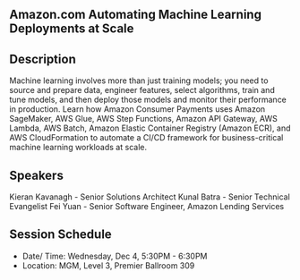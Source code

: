 ## Amazon.com Automating Machine Learning Deployments at Scale
## Description
Machine learning involves more than just training models; you need to source and prepare data, engineer features, select algorithms, train and tune models, and then deploy those models and monitor their performance in production. Learn how Amazon Consumer Payments uses Amazon SageMaker, AWS Glue, AWS Step Functions, Amazon API Gateway, AWS Lambda, AWS Batch, Amazon Elastic Container Registry (Amazon ECR), and AWS CloudFormation to automate a CI/CD framework for business-critical machine learning workloads at scale.
## Speakers
Kieran Kavanagh - Senior Solutions Architect
Kunal Batra - Senior Technical Evangelist
Fei Yuan - Senior Software Engineer, Amazon Lending Services
## Session Schedule
- Date/ Time: Wednesday, Dec 4, 5:30PM - 6:30PM
- Location: MGM, Level 3, Premier Ballroom 309